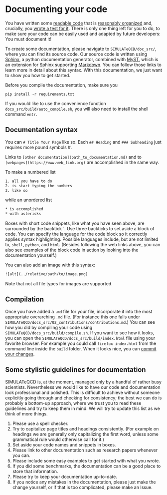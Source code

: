 # Documenting your code 

You have written some [readable code](codeStyle.md) that is 
[reasonably organized](codeStructure.md) and, crucially, you 
[wrote a test for it](testing.md). There is only one thing left for you to do, 
to make sure your code can be easily used and adapted by future developers: 
You must document it!

To create some documentation, please navigate to `SIMULATeQCD/doc_src/`, 
where you can find its source code. Our source code is written 
using [Sphinx](https://www.sphinx-doc.org/en/master/), a python documentation 
generator, combined with [MyST](https://myst-parser.readthedocs.io/en/latest/), 
which is an extension for Sphinx supporting 
[Markdown](https://daringfireball.net/projects/markdown/). You can follow those 
links to learn more in detail about this syntax. With this documentation, we 
just want to show you how to get started.

Before you compile the documentation, make sure you
```shell
pip install -r requirements.txt
```
If you would like to use the convenience function `docs_src/build/auto_compile.sh`,
you will also need to install the shell command `entr`. 

## Documentation syntax

You can `# Title Your Page` like so. Each `## Heading` and `### Subheading` just 
requires more pound symbols #.

Links to `[other documentation](path_to_documentation.md)` and to 
`[webpages](https://www.web_link.org)` are accomplished in the same way.

To make a numbered list
```html
1. all you have to do
2. is start typing the numbers
3. like so
```
while an unordered list
```html
* is accomplished
* with asterisks
```

Boxes with short code snippets, like what you have seen above, are surrounded by the backtick \`. Use three backticks to set 
aside a block of code. You can specify the language for the code block so it correctly applies syntax highlighting. 
Possible languages include, but are not limited to, `shell`, `python`, and `html`. (Besides following the web links above, 
you can also see examples of the block code in action by looking into the documentation yourself.)

You can also add an image with this syntax:
```html
![alt](../relative/path/to/image.png)
```
Note that not all file types for images are supported.

## Compilation

Once you have added a `.md` file for your file, incorporate it into the most appropriate overarching `.md` file. 
(For instance this one falls under `SIMULATeQCD/docs_src/02_contributions/contributions.md`.) You can see how you 
did by compiling your code using `SIMULATeQCD/docs_src/build/compile.sh`. If you want to see how it looks, you can 
open the `SIMULATeQCD/docs_src/build/index.html` file using your favorite browser. For example you could call 
`firefox index.html` from the command line inside the `build` folder. When it looks nice, you can [commit your changes](git.md).

## Some stylistic guidelines for documentation

SIMULATeQCD is, at the moment, managed only by a handful of rather busy scientists. Nevertheless we would like to 
have our code and documentation look professional and polished. This is difficult to achieve without someone 
explicitly going through and checking for consistency; the best we can do is probably a bottom-up approach, 
where we trust you to read these guidelines and try to keep them in mind. We will try to update this list as we think 
of more things.

1. Please use a spell checker.
2. Try to capitalize page titles and headings consistently. (For example on headings we are generally only capitalizing the first word, unless some grammatical rule would otherwise call for it.)
3. Set aside your code names and snippets in boxes.
4. Please link to other documentation such as research papers whenever you can.
5. Please include some easy examples to get started with what you wrote.
6. If you did some benchmarks, the documentation can be a good place to store that information.
7. Please try to keep your documentation up-to-date.
8. If you notice any mistakes in the documentation, please just make the change yourself, or if that is too complicated, please make an Issue. 

